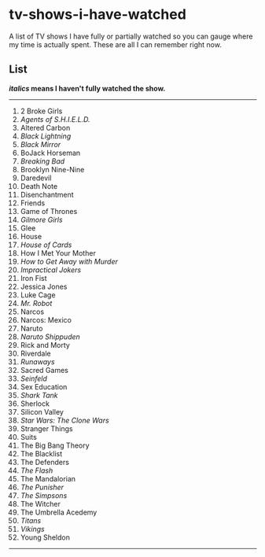 # tv-shows-i-have-watched
A list of TV shows I have fully or partially watched so you can gauge where my time is actually spent. These are all I can remember right now.

## List

***italics* means I haven't fully watched the show.**

<hr>

1. 2 Broke Girls
2. _Agents of S.H.I.E.L.D._
3. Altered Carbon
4. _Black Lightning_
5. _Black Mirror_
6. BoJack Horseman
7. _Breaking Bad_
8. Brooklyn Nine-Nine
9. Daredevil
10. Death Note
11. Disenchantment
12. Friends
13. Game of Thrones
69. _Gilmore Girls_
14. Glee
15. House
16. _House of Cards_
69. How I Met Your Mother
17. _How to Get Away with Murder_
18. _Impractical Jokers_
19. Iron Fist
20. Jessica Jones
21. Luke Cage
22. _Mr. Robot_
23. Narcos
24. Narcos: Mexico
69. Naruto
69. _Naruto Shippuden_
25. Rick and Morty
26. Riverdale
27. _Runaways_
28. Sacred Games
29. _Seinfeld_
30. Sex Education
31. _Shark Tank_
32. Sherlock
33. Silicon Valley
69. _Star Wars: The Clone Wars_
34. Stranger Things
35. Suits
36. The Big Bang Theory
37. The Blacklist
38. The Defenders
39. _The Flash_
69. The Mandalorian
40. _The Punisher_
41. _The Simpsons_
42. The Witcher
43. The Umbrella Acedemy
44. _Titans_
45. _Vikings_
46. Young Sheldon 
<hr>
